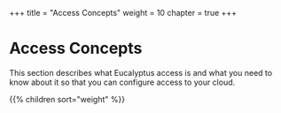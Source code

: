 +++
title = "Access Concepts"
weight = 10
chapter = true
+++


# Access Concepts
This section describes what Eucalyptus access is and what you need to know about it so that you can configure access to your cloud.

{{% children sort="weight" %}}
